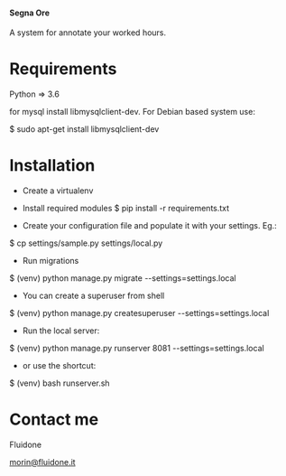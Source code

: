 #### Segna Ore

A system for annotate your worked hours.


# Requirements

Python => 3.6

for mysql install libmysqlclient-dev. For Debian based system use:

$ sudo apt-get install libmysqlclient-dev

# Installation

- Create a virtualenv

- Install required modules
$ pip install -r requirements.txt

- Create your configuration file and populate it with your settings. Eg.:

$ cp settings/sample.py settings/local.py

- Run migrations

$ (venv) python manage.py migrate --settings=settings.local

- You can create a superuser from shell

$ (venv) python manage.py createsuperuser --settings=settings.local

- Run the local server:

$ (venv) python manage.py runserver 8081 --settings=settings.local

- or use the shortcut:

$ (venv) bash runserver.sh

# Contact me

Fluidone

morin@fluidone.it
